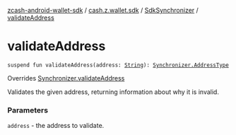 [zcash-android-wallet-sdk](../../index.md) / [cash.z.wallet.sdk](../index.md) / [SdkSynchronizer](index.md) / [validateAddress](./validate-address.md)

# validateAddress

`suspend fun validateAddress(address: `[`String`](https://kotlinlang.org/api/latest/jvm/stdlib/kotlin/-string/index.html)`): `[`Synchronizer.AddressType`](../-synchronizer/-address-type/index.md)

Overrides [Synchronizer.validateAddress](../-synchronizer/validate-address.md)

Validates the given address, returning information about why it is invalid.

### Parameters

`address` - the address to validate.
